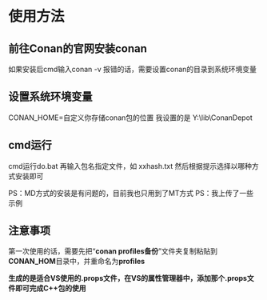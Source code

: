 # 使用方法

## 前往Conan的官网安装conan
如果安装后cmd输入conan -v 报错的话，需要设置conan的目录到系统环境变量

## 设置系统环境变量
CONAN_HOME=自定义你存储conan包的位置
我设置的是 Y:\lib\ConanDepot

## cmd运行
cmd运行do.bat
再输入包名指定文件，如 xxhash.txt
然后根据提示选择以哪种方式安装即可

PS：MD方式的安装是有问题的，目前我也只用到了MT方式
PS：我上传了一些示例

## 注意事项
第一次使用的话，需要先把“**conan profiles备份**”文件夹复制粘贴到**CONAN_HOM**目录中，并重命名为**profiles**

**生成的是适合VS使用的.props文件，在VS的属性管理器中，添加那个.props文件即可完成C++包的使用**



